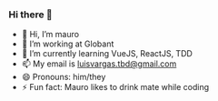 ### Hi there 👋

- 👋 Hi, I’m mauro
- 👀 I’m working at Globant 
- 🌱 I’m currently learning VueJS, ReactJS, TDD
- 📫 My email is luisvargas.tbd@gmail.com
- 😄 Pronouns: him/they
- ⚡ Fun fact: Mauro likes to drink mate while coding

<!--
**mauroluis/mauroluis** is a ✨ _special_ ✨ repository because its `README.md` (this file) appears on your GitHub profile.

Here are some ideas to get you started:

- 🔭 I’m currently working on ...
- 🌱 I’m currently learning ...
- 👯 I’m looking to collaborate on ...
- 🤔 I’m looking for help with ...
- 💬 Ask me about ...
- 📫 How to reach me: ...
- 😄 Pronouns: ...

-->
